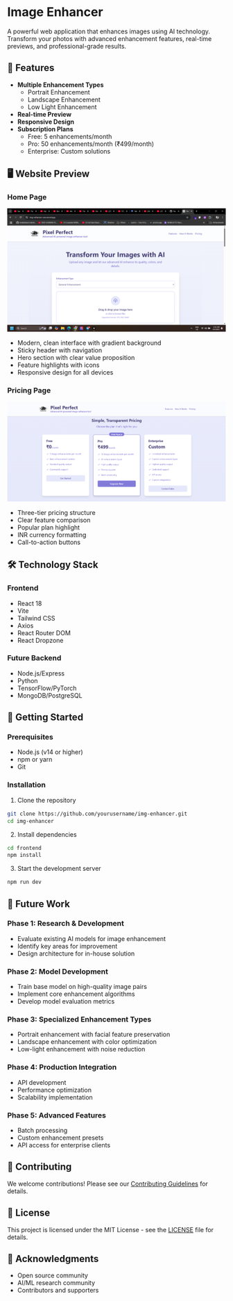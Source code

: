 # Image Enhancer

A powerful web application that enhances images using AI technology. Transform your photos with advanced enhancement features, real-time previews, and professional-grade results.

## 🌟 Features

- **Multiple Enhancement Types**
  - Portrait Enhancement
  - Landscape Enhancement
  - Low Light Enhancement
- **Real-time Preview**
- **Responsive Design**
- **Subscription Plans**
  - Free: 5 enhancements/month
  - Pro: 50 enhancements/month (₹499/month)
  - Enterprise: Custom solutions

## 🖥️ Website Preview

### Home Page
![Home Page](docs/screenshots/home.png)
- Modern, clean interface with gradient background
- Sticky header with navigation
- Hero section with clear value proposition
- Feature highlights with icons
- Responsive design for all devices

### Pricing Page
![Pricing Page](docs/screenshots/pricing.png)
- Three-tier pricing structure
- Clear feature comparison
- Popular plan highlight
- INR currency formatting
- Call-to-action buttons



## 🛠️ Technology Stack

### Frontend
- React 18
- Vite
- Tailwind CSS
- Axios
- React Router DOM
- React Dropzone

### Future Backend
- Node.js/Express
- Python
- TensorFlow/PyTorch
- MongoDB/PostgreSQL

## 🚀 Getting Started

### Prerequisites
- Node.js (v14 or higher)
- npm or yarn
- Git

### Installation
1. Clone the repository
```bash
git clone https://github.com/yourusername/img-enhancer.git
cd img-enhancer
```

2. Install dependencies
```bash
cd frontend
npm install
```

3. Start the development server
```bash
npm run dev
```

## 🔮 Future Work

### Phase 1: Research & Development
- Evaluate existing AI models for image enhancement
- Identify key areas for improvement
- Design architecture for in-house solution

### Phase 2: Model Development
- Train base model on high-quality image pairs
- Implement core enhancement algorithms
- Develop model evaluation metrics

### Phase 3: Specialized Enhancement Types
- Portrait enhancement with facial feature preservation
- Landscape enhancement with color optimization
- Low-light enhancement with noise reduction

### Phase 4: Production Integration
- API development
- Performance optimization
- Scalability implementation

### Phase 5: Advanced Features
- Batch processing
- Custom enhancement presets
- API access for enterprise clients

## 🤝 Contributing

We welcome contributions! Please see our [Contributing Guidelines](CONTRIBUTING.md) for details.

## 📄 License

This project is licensed under the MIT License - see the [LICENSE](LICENSE) file for details.

## 🙏 Acknowledgments

- Open source community
- AI/ML research community
- Contributors and supporters
